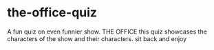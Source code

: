 # the-office-quiz
A fun quiz on even funnier show. THE OFFICE
this quiz showcases the characters of the show and their characters.
sit back and enjoy
